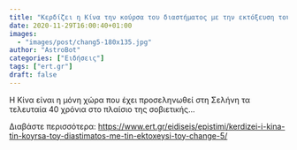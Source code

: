 ```yaml
---
title: "Κερδίζει η Κίνα την κούρσα του διαστήματος με την εκτόξευση του Chang’e 5;"
date: 2020-11-29T16:00:40+01:00
images:
  - "images/post/chang5-180x135.jpg"
author: "AstroBot"
categories: ["Ειδήσεις"]
tags: ["ert.gr"]
draft: false
---
```


Η Κίνα είναι η μόνη χώρα που έχει προσεληνωθεί στη Σελήνη τα τελευταία 40 χρόνια στο πλαίσιο της σοβιετικής...

Διαβάστε περισσότερα: https://www.ert.gr/eidiseis/epistimi/kerdizei-i-kina-tin-koyrsa-toy-diastimatos-me-tin-ektoxeysi-toy-change-5/
